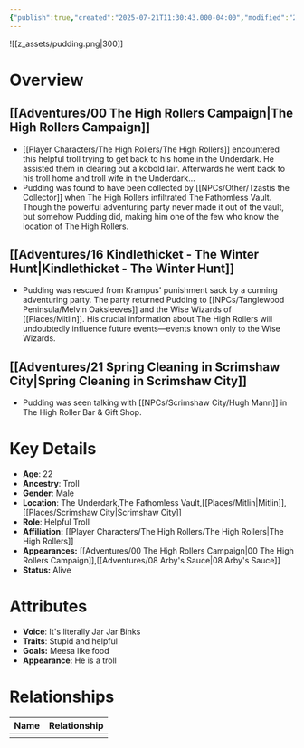 ```yaml
---
{"publish":true,"created":"2025-07-21T11:30:43.000-04:00","modified":"2025-10-17T10:16:12.377-04:00","cssclasses":""}
---
```


![[z_assets/pudding.png|300]]

# Overview

## [[Adventures/00 The High Rollers Campaign\|The High Rollers Campaign]]
- [[Player Characters/The High Rollers/The High Rollers]] encountered this helpful troll trying to get back to his home in the Underdark. He assisted them in clearing out a kobold lair. Afterwards he went back to his troll home and troll wife in the Underdark...
- Pudding was found to have been collected by [[NPCs/Other/Tzastis the Collector]] when The High Rollers infiltrated The Fathomless Vault. Though the powerful adventuring party never made it out of the vault, but somehow Pudding did, making him one of the few who know the location of The High Rollers.

## [[Adventures/16 Kindlethicket - The Winter Hunt\|Kindlethicket - The Winter Hunt]]
- Pudding was rescued from Krampus' punishment sack by a cunning adventuring party. The party returned Pudding to [[NPCs/Tanglewood Peninsula/Melvin Oaksleeves]] and the Wise Wizards of [[Places/Mitlin]]. His crucial information about The High Rollers will undoubtedly influence future events—events known only to the Wise Wizards.

## [[Adventures/21 Spring Cleaning in Scrimshaw City\|Spring Cleaning in Scrimshaw City]]
- Pudding was seen talking with [[NPCs/Scrimshaw City/Hugh Mann]] in The High Roller Bar & Gift Shop.

# Key Details
- **Age**: 22
- **Ancestry**: Troll
- **Gender**: Male
- **Location**: The Underdark,The Fathomless Vault,[[Places/Mitlin\|Mitlin]],[[Places/Scrimshaw City\|Scrimshaw City]]
- **Role**: Helpful Troll
- **Affiliation:** [[Player Characters/The High Rollers/The High Rollers\|The High Rollers]]
- **Appearances:** [[Adventures/00 The High Rollers Campaign\|00 The High Rollers Campaign]],[[Adventures/08 Arby's Sauce\|08 Arby's Sauce]]
- **Status:** Alive

# Attributes
- **Voice**: It's literally Jar Jar Binks
- **Traits**: Stupid and helpful
- **Goals:** Meesa like food
- **Appearance**: He is a troll

# Relationships

| Name | Relationship |
| ---- | ------------ |
|      |              |
